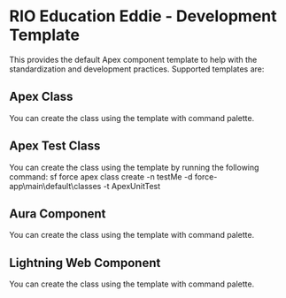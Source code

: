 # RIO Education Eddie - Development Template

This provides the default Apex component template to help with the standardization and development practices. Supported templates are:

## Apex Class
You can create the class using the template with command palette.

## Apex Test Class
You can create the class using the template by running the following command:
sf force apex class create -n testMe -d force-app\main\default\classes -t ApexUnitTest

## Aura Component
You can create the class using the template with command palette.

## Lightning Web Component
You can create the class using the template with command palette.
